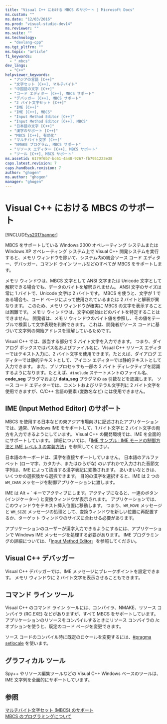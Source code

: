 ```yaml
---
title: "Visual C++ における MBCS のサポート | Microsoft Docs"
ms.custom: ""
ms.date: "12/03/2016"
ms.prod: "visual-studio-dev14"
ms.reviewer: ""
ms.suite: ""
ms.technology: 
  - "devlang-cpp"
ms.tgt_pltfrm: ""
ms.topic: "article"
f1_keywords: 
  - "_mbcs"
dev_langs: 
  - "C++"
helpviewer_keywords: 
  - "アジアの言語 [C++]"
  - "文字セット [C++], マルチバイト"
  - "中国語の文字 [C++]"
  - "コード エディター [C++], MBCS サポート"
  - "デバッガー [C++], MBCS サポート"
  - "2 バイト文字セット [C++]"
  - "IME [C++]"
  - "IME [C++], MBCS"
  - "Input Method Editor [C++]"
  - "Input Method Editor [C++], MBCS"
  - "日本語の文字 [C++]"
  - "漢字のサポート [C++]"
  - "MBCS [C++], 有効化"
  - "マルチバイト文字 [C++]"
  - "NMAKE プログラム, MBCS サポート"
  - "リソース エディター [C++], MBCS サポート"
  - "ツール [C++], MBCS サポート"
ms.assetid: 6179f6b7-bc61-4a48-9267-fb7951223e38
caps.latest.revision: 7
caps.handback.revision: 7
author: "ghogen"
ms.author: "ghogen"
manager: "ghogen"
---
```

# Visual C++ における MBCS のサポート
[!INCLUDE[vs2017banner](../assembler/inline/includes/vs2017banner.md)]

MBCS をサポートしている Windows 2000 オペレーティング システムまたは Windows XP オペレーティング システム上で Visual C\+\+ 開発システムを実行すると、メモリ ウィンドウを除いて、システム内の統合ソース コード エディター、デバッガー、コマンド ライン ツールなどのすべてが MBCS をサポートします。  
  
 メモリ ウィンドウは、MBCS 文字として ANSI 文字または Unicode 文字として解釈できる場合でも、データのバイトを解釈されません。  ANSI 文字のサイズは常に 1 バイトで、Unicode 文字は 2 バイトです。  MBCS を使うと、文字が 1 である場合も、コード ページによって使用されているまたは 2 バイトと解釈が異なります。  このため、メモリ ウィンドウが確実に MBCS の文字を表示することは困難です。  メモリ ウィンドウは、文字の開始はどのバイトを特定することはできません。  開発者は、メモリ ウィンドウのバイト値を参照し、その値をテーブルで検索して文字表現を判断できます。  これは、開発者がソース コードに基づいて文字列の開始アドレスを理解しているためです。  
  
 Visual C\+\+ では、該当する部分で 2 バイト文字を入力できます。  つまり、ダイアログ ボックスではパス名およびファイル名に、Visual C\+\+ リソース エディターではテキスト入力に、2 バイト文字を使用できます。たとえば、ダイアログ エディターでは静的テキストとして、アイコン エディターでは静的テキストとして入力できます。  また、プリプロセッサも一部の 2 バイト ディレクティブを認識するようになります。たとえば、`#include` ステートメントのファイル名、**code\_seg** プラグマおよび **data\_seg** プラグマの as 引数などを認識します。  ソース コード エディターでは、コメントおよびリテラル文字列に 2 バイト文字を使用できますが、C\/C\+\+ 言語の要素 \(変数名など\) には使用できません。  
  
##  <a name="_core_support_for_the_input_method_editor_.28.ime.29"></a> IME \(Input Method Editor\) のサポート  
 MBCS を使用する日本などの東アジア市場向けに記述されたアプリケーションでは、通常、Windows IME をサポートして、1 バイト文字と 2 バイト文字の両方を入力できるようにしています。  Visual C\+\+ の開発環境では、IME を全面的にサポートしています。  詳細については、「[IME サンプル : IME モードの制御方法と IME レベル 3 の実装方法](http://msdn.microsoft.com/ja-jp/87ebdf65-cef0-451d-a6fc-d5fb64178b14)」を参照してください。  
  
 日本語のキーボードは、漢字を直接サポートしていません。  日本語のアルファベット \(ローマ字、カタカナ、またはひらがな\) のいずれかで入力された音節文字列は、IME によって該当する漢字表記に変換されます。  あいまいなときは、いくつかの選択肢から選択できます。  目的の漢字を選択すると、IME は 2 つの `WM_CHAR` メッセージを制御アプリケーションに渡します。  
  
 IME は Alt \+ \` キーでアクティブにします。アクティブになると、一連のボタン \(インジケーター\) と変換ウィンドウが表示されます。  アプリケーションでは、このウィンドウをテキスト挿入位置に移動します。  つまり、`WM_MOVE` メッセージと `WM_SIZE` メッセージの処理として、変換ウィンドウを新しい位置に再配置するか、ターゲット ウィンドウのサイズに合わせる必要があります。  
  
 アプリケーションのユーザーが漢字入力できるようにするには、アプリケーションで Windows IME メッセージを処理する必要があります。  IME プログラミングの詳細については、「[Input Method Editor](https://msdn.microsoft.com/en-us/library/ms776145.aspx)」を参照してください。  
  
## Visual C\+\+ デバッガー  
 Visual C\+\+ デバッガーでは、IME メッセージにブレークポイントを設定できます。  メモリ ウィンドウに 2 バイト文字を表示させることもできます。  
  
## コマンド ライン ツール  
 Visual C\+\+ のコマンド ライン ツールには、コンパイラ、NMAKE、リソース コンパイラ \(RC.EXE\) などがありますが、すべて MBCS をサポートしています。  アプリケーションのリソースをコンパイルするときにリソース コンパイラの \/c オプションを使うと、既定のコード ページを変更できます。  
  
 ソース コードのコンパイル時に既定のロケールを変更するには、[\#pragma setlocale](../preprocessor/setlocale.md) を使います。  
  
## グラフィカル ツール  
 Spy\+\+ やリソース編集ツールなどの Visual C\+\+ Windows ベースのツールは、IME 文字列を全面的にサポートしています。  
  
## 参照  
 [マルチバイト文字セット \(MBCS\) のサポート](../text/support-for-multibyte-character-sets-mbcss.md)   
 [MBCS のプログラミングについて](../Topic/MBCS%20Programming%20Tips.md)